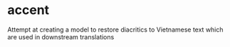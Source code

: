 # accent  
Attempt at creating a model to restore diacritics to Vietnamese text which are used in downstream translations
